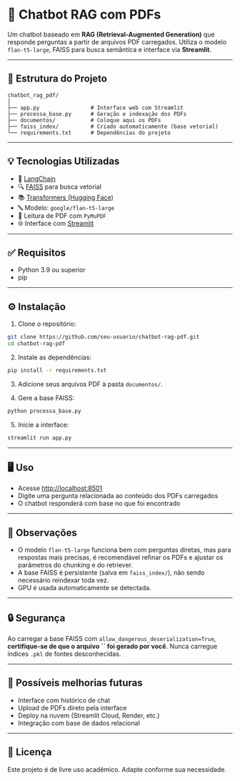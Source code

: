 # 🧠 Chatbot RAG com PDFs

Um chatbot baseado em **RAG (Retrieval-Augmented Generation)** que responde perguntas a partir de arquivos PDF carregados. Utiliza o modelo `flan-t5-large`, FAISS para busca semântica e interface via **Streamlit**.

---

## 📁 Estrutura do Projeto

```
chatbot_rag_pdf/
│
├── app.py                # Interface web com Streamlit
├── processa_base.py      # Geração e indexação dos PDFs
├── documentos/           # Coloque aqui os PDFs
├── faiss_index/          # Criado automaticamente (base vetorial)
└── requirements.txt      # Dependências do projeto
```

---

## 💡 Tecnologias Utilizadas

- 🧠 [LangChain](https://python.langchain.com/)
- 🔍 [FAISS](https://github.com/facebookresearch/faiss) para busca vetorial
- 📚 [Transformers (Hugging Face)](https://huggingface.co/transformers/)
- 🔤 Modelo: `google/flan-t5-large`
- 📄 Leitura de PDF com `PyMuPDF`
- 🌐 Interface com [Streamlit](https://streamlit.io)

---

## ✅ Requisitos

- Python 3.9 ou superior
- pip

---

## ⚙️ Instalação

1. Clone o repositório:

```bash
git clone https://github.com/seu-usuario/chatbot-rag-pdf.git
cd chatbot-rag-pdf
```

2. Instale as dependências:

```bash
pip install -r requirements.txt
```

3. Adicione seus arquivos PDF à pasta `documentos/`.

4. Gere a base FAISS:

```bash
python processa_base.py
```

5. Inicie a interface:

```bash
streamlit run app.py
```

---

## 🖥️ Uso

- Acesse [http://localhost:8501](http://localhost:8501)
- Digite uma pergunta relacionada ao conteúdo dos PDFs carregados
- O chatbot responderá com base no que foi encontrado

---

## 📌 Observações

- O modelo `flan-t5-large` funciona bem com perguntas diretas, mas para respostas mais precisas, é recomendável refinar os PDFs e ajustar os parâmetros do chunking e do retriever.
- A base FAISS é persistente (salva em `faiss_index/`), não sendo necessário reindexar toda vez.
- GPU é usada automaticamente se detectada.

---

## 🔒 Segurança

Ao carregar a base FAISS com `allow_dangerous_deserialization=True`, **certifique-se de que o arquivo **``** foi gerado por você**. Nunca carregue índices `.pkl` de fontes desconhecidas.

---

## 🚀 Possíveis melhorias futuras

- Interface com histórico de chat
- Upload de PDFs direto pela interface
- Deploy na nuvem (Streamlit Cloud, Render, etc.)
- Integração com base de dados relacional

---

## 📄 Licença

Este projeto é de livre uso acadêmico. Adapte conforme sua necessidade.


